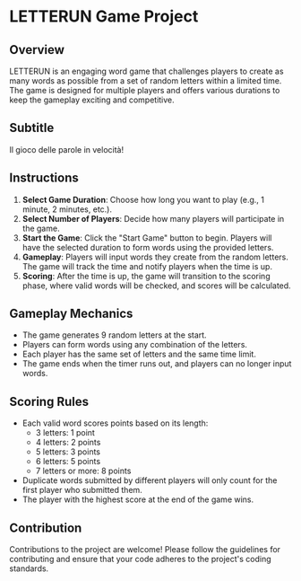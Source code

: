 # LETTERUN Game Project

## Overview
LETTERUN is an engaging word game that challenges players to create as many words as possible from a set of random letters within a limited time. The game is designed for multiple players and offers various durations to keep the gameplay exciting and competitive.

## Subtitle
Il gioco delle parole in velocità!

## Instructions
1. **Select Game Duration**: Choose how long you want to play (e.g., 1 minute, 2 minutes, etc.).
2. **Select Number of Players**: Decide how many players will participate in the game.
3. **Start the Game**: Click the "Start Game" button to begin. Players will have the selected duration to form words using the provided letters.
4. **Gameplay**: Players will input words they create from the random letters. The game will track the time and notify players when the time is up.
5. **Scoring**: After the time is up, the game will transition to the scoring phase, where valid words will be checked, and scores will be calculated.

## Gameplay Mechanics
- The game generates 9 random letters at the start.
- Players can form words using any combination of the letters.
- Each player has the same set of letters and the same time limit.
- The game ends when the timer runs out, and players can no longer input words.

## Scoring Rules
- Each valid word scores points based on its length:
  - 3 letters: 1 point
  - 4 letters: 2 points
  - 5 letters: 3 points
  - 6 letters: 5 points
  - 7 letters or more: 8 points
- Duplicate words submitted by different players will only count for the first player who submitted them.
- The player with the highest score at the end of the game wins.

## Contribution
Contributions to the project are welcome! Please follow the guidelines for contributing and ensure that your code adheres to the project's coding standards.